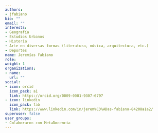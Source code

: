 ```yaml
---
authors:
- jfabiano
bio: ""
email: ""
interests:
- Geografía
- Estudios Urbanos
- Historia
- Arte en diversas formas (literatura, música, arquitectura, etc.)
- Deportes
name: Jeremías Fabiano
role:
weight: 1
organizations:
- name: 
  url: ""
social:
- icon: orcid
  icon_pack: ai
  link: https://orcid.org/0009-0001-9307-6797
- icon: linkedin
  icon_pack: fab
  link: https://www.linkedin.com/in/jerem%C3%ADas-fabiano-84208a1a2/
superuser: false
user_groups:
- Colaboraron con MetaDocencia
---
```

